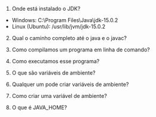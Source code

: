 1. Onde está instalado o JDK?
 - Windows: C:\Program Files\Java\jdk-15.0.2
 - Linux (Ubuntu): /usr/lib/jvm/jdk-15.0.2

2. Qual o caminho completo até o java e o javac?


3. Como compilamos um programa em linha de comando?


4. Como executamos esse programa?


5. O que são variáveis de ambiente?


6. Qualquer um pode criar variáveis de ambiente?


7. Como criar uma variável de ambiente?


8. O que é JAVA_HOME?